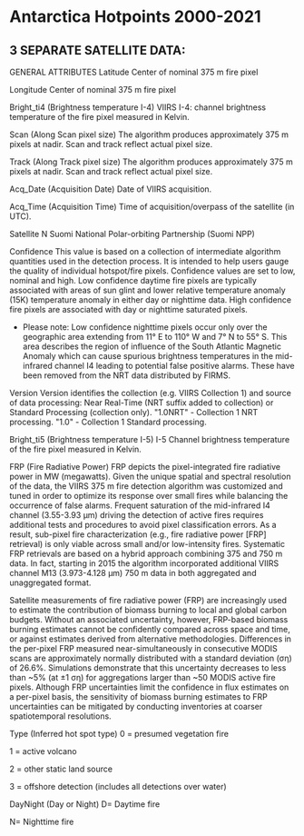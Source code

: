 # Antarctica Hotpoints 2000-2021

## 3 SEPARATE SATELLITE DATA:


GENERAL ATTRIBUTES
Latitude
Center of nominal 375 m fire pixel

Longitude
Center of nominal 375 m fire pixel

Bright_ti4
(Brightness temperature I-4)
VIIRS I-4: channel brightness temperature of the fire pixel measured in Kelvin.

Scan
(Along Scan pixel size)
The algorithm produces approximately 375 m pixels at nadir. Scan and track reflect actual pixel size.

Track
(Along Track pixel size)
The algorithm produces approximately 375 m pixels at nadir. Scan and track reflect actual pixel size.

Acq_Date
(Acquisition Date)
Date of VIIRS acquisition.

Acq_Time
(Acquisition Time)
Time of acquisition/overpass of the satellite (in UTC).

Satellite
N Suomi National Polar-orbiting Partnership (Suomi NPP)

Confidence
This value is based on a collection of intermediate algorithm quantities used in the detection process. It is intended to help users gauge the quality of individual hotspot/fire pixels. Confidence values are set to low, nominal and high. Low confidence daytime fire pixels are typically associated with areas of sun glint and lower relative temperature anomaly (15K) temperature anomaly in either day or nighttime data. High confidence fire pixels are associated with day or nighttime saturated pixels.

* Please note:
Low confidence nighttime pixels occur only over the geographic area extending from 11° E to 110° W and 7° N to 55° S. This area describes the region of influence   of the South Atlantic Magnetic Anomaly which can cause spurious brightness temperatures in the mid-infrared channel I4 leading to potential false positive alarms. These have been removed from the NRT data distributed by FIRMS.

Version
Version identifies the collection (e.g. VIIRS Collection 1) and source of data processing: Near Real-Time (NRT suffix added to collection) or Standard Processing (collection only).
"1.0NRT" - Collection 1 NRT processing.
"1.0" - Collection 1 Standard processing.

Bright_ti5
(Brightness temperature I-5)
I-5 Channel brightness temperature of the fire pixel measured in Kelvin.

FRP
(Fire Radiative Power)
FRP depicts the pixel-integrated fire radiative power in MW (megawatts). Given the unique spatial and spectral resolution of the data, the VIIRS 375 m fire detection algorithm was customized and tuned in order to optimize its response over small fires while balancing the occurrence of false alarms. Frequent saturation of the mid-infrared I4 channel (3.55-3.93 µm) driving the detection of active fires requires additional tests and procedures to avoid pixel classification errors. As a result, sub-pixel fire characterization (e.g., fire radiative power [FRP] retrieval) is only viable across small and/or low-intensity fires. Systematic FRP retrievals are based on a hybrid approach combining 375 and 750 m data. In fact, starting in 2015 the algorithm incorporated additional VIIRS channel M13 (3.973-4.128 µm) 750 m data in both aggregated and unaggregated format.

Satellite measurements of fire radiative power (FRP) are increasingly used to estimate the contribution of biomass burning to local and global carbon budgets. Without an associated uncertainty, however, FRP-based biomass burning estimates cannot be confidently compared across space and time, or against estimates derived from alternative methodologies. Differences in the per-pixel FRP measured near-simultaneously in consecutive MODIS scans are approximately normally distributed with a standard deviation (ση) of 26.6%. Simulations demonstrate that this uncertainty decreases to less than ~5% (at ±1 ση) for aggregations larger than ~50 MODIS active fire pixels. Although FRP uncertainties limit the confidence in flux estimates on a per-pixel basis, the sensitivity of biomass burning estimates to FRP uncertainties can be mitigated by conducting inventories at coarser spatiotemporal resolutions.

Type
(Inferred hot spot type)
0 = presumed vegetation fire

1 = active volcano

2 = other static land source

3 = offshore detection (includes all detections over water)

DayNight
(Day or Night)
D= Daytime fire

N= Nighttime fire
